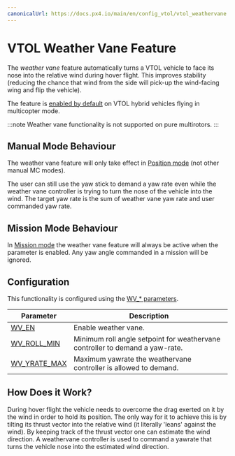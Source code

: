 ```yaml
---
canonicalUrl: https://docs.px4.io/main/en/config_vtol/vtol_weathervane
---
```


# VTOL Weather Vane Feature

The *weather vane* feature automatically turns a VTOL vehicle to face its nose into the relative wind during hover flight. 
This improves stability (reducing the chance that wind from the side will pick-up the wind-facing wing and flip the vehicle).

The feature is [enabled by default](#configuration) on VTOL hybrid vehicles flying in multicopter mode.

:::note
Weather vane functionality is not supported on pure multirotors.
:::

## Manual Mode Behaviour

The weather vane feature will only take effect in [Position mode](../flight_modes/position_mc.md) (not other manual MC modes). 

The user can still use the yaw stick to demand a yaw rate even while the weather vane controller is trying to turn the nose of the vehicle into the wind.
The target yaw rate is the sum of weather vane yaw rate and user commanded yaw rate.

## Mission Mode Behaviour

In [Mission mode](../flight_modes/mission.md) the weather vane feature will always be active when the parameter is enabled.
Any yaw angle commanded in a mission will be ignored.

<span id="configuration"></span>
## Configuration

This functionality is configured using the [WV_* parameters](../advanced_config/parameter_reference.md#WV_EN).

Parameter | Description
--- | ---
[WV_EN](../advanced_config/parameter_reference.md#WV_EN) | Enable weather vane.
[WV_ROLL_MIN](../advanced_config/parameter_reference.md#WV_ROLL_MIN) | Minimum roll angle setpoint for weathervane controller to demand a yaw-rate.
[WV_YRATE_MAX](../advanced_config/parameter_reference.md#WV_YRATE_MAX) | Maximum yawrate the weathervane controller is allowed to demand.


## How Does it Work?

During hover flight the vehicle needs to overcome the drag exerted on it by the wind in order to hold its position.
The only way for it to achieve this is by tilting its thrust vector into the relative wind (it literally 'leans' against the wind).
By keeping track of the thrust vector one can estimate the wind direction. 
A weathervane controller is used to command a yawrate that turns the vehicle nose into the estimated wind direction.

